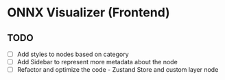 # ONNX Visualizer (Frontend)

## TODO

- [ ] Add styles to nodes based on category
- [ ] Add Sidebar to represent more metadata about the node
- [ ] Refactor and optimize the code - Zustand Store and custom layer node